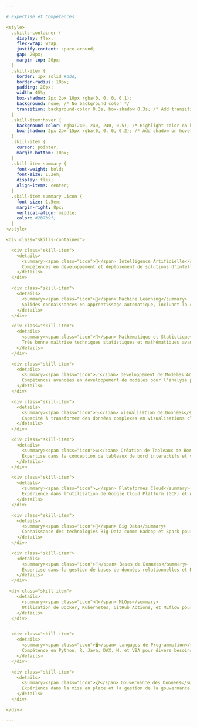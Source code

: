 ```yaml
---

# Expertise et Compétences

<style>
  .skills-container {
    display: flex;
    flex-wrap: wrap;
    justify-content: space-around;
    gap: 20px;
    margin-top: 20px;
  }
  .skill-item {
    border: 1px solid #ddd;
    border-radius: 10px;
    padding: 20px;
    width: 45%;
    box-shadow: 2px 2px 10px rgba(0, 0, 0, 0.1);
    background: none; /* No background color */
    transition: background-color 0.3s, box-shadow 0.3s; /* Add transition for smooth hover effect */
  }
  .skill-item:hover {
    background-color: rgba(240, 240, 240, 0.5); /* Highlight color on hover with transparency */
    box-shadow: 2px 2px 15px rgba(0, 0, 0, 0.2); /* Add shadow on hover */
  }
  .skill-item {
    cursor: pointer;
    margin-bottom: 10px;
  }
  .skill-item summary {
    font-weight: bold;
    font-size: 1.2em;
    display: flex;
    align-items: center;
  }
  .skill-item summary .icon {
    font-size: 1.5em;
    margin-right: 8px;
    vertical-align: middle;
    color: #2b7b9f;
  }
</style>

<div class="skills-container">

  <div class="skill-item">
    <details>
      <summary><span class="icon">🧠</span> Intelligence Artificielle</summary>
      Compétences en développement et déploiement de solutions d'intelligence artificielle, y compris les réseaux neuronaux, le traitement du langage naturel et la vision par ordinateur.
    </details>
  </div>

  <div class="skill-item">
    <details>
      <summary><span class="icon">🤖</span> Machine Learning</summary>
      Solides connaissances en apprentissage automatique, incluant la création et l'optimisation de modèles à l'aide de Scikit-learn, Keras, et autres frameworks.
    </details>
  </div>

  <div class="skill-item">
    <details>
      <summary><span class="icon">📐</span> Mathématique et Statistique</summary>
      Très bonne maîtrise techniques statistiques et mathématiques avancées pour l'analyse des données, y compris les tests hypothèses, la régression, et les modèles probabilistes.
    </details>
  </div>

  <div class="skill-item">
    <details>
      <summary><span class="icon">📈</span> Développement de Modèles Analytiques</summary>
      Compétences avancées en développement de modèles pour l'analyse prédictive et descriptive, facilitant la prise de décision basée sur les données.
    </details>
  </div>

  <div class="skill-item">
    <details>
      <summary><span class="icon">📉</span> Visualisation de Données</summary>
      Capacité à transformer des données complexes en visualisations claires et informatives avec des outils tels que Matplotlib et Seaborn.
    </details>
  </div>

  <div class="skill-item">
    <details>
      <summary><span class="icon">📊</span> Création de Tableaux de Bord Interactifs</summary>
      Expertise dans la conception de tableaux de bord interactifs et visuellement attrayants avec Power BI pour des analyses en temps réel.
    </details>
  </div>

  <div class="skill-item">
    <details>
      <summary><span class="icon">☁️</span> Plateformes Cloud</summary>
      Expérience dans l'utilisation de Google Cloud Platform (GCP) et Azure pour le stockage et le traitement des données à grande échelle.
    </details>
  </div>

  <div class="skill-item">
    <details>
      <summary><span class="icon">💽</span> Big Data</summary>
      Connaissance des technologies Big Data comme Hadoop et Spark pour gérer et analyser des volumes importants de données.
    </details>
  </div>

  <div class="skill-item">
    <details>
      <summary><span class="icon">🗄️</span> Bases de Données</summary>
      Expertise dans la gestion de bases de données relationnelles et NoSQL, y compris Oracle, MySQL et MongoDB.
    </details>
  </div>

 <div class="skill-item">
    <details>
      <summary><span class="icon">🔄</span> MLOps</summary>
      Utilisation de Docker, Kubernetes, GitHub Actions, et MLflow pour automatiser le déploiement de modèles de machine learning, gérer les pipelines de données et améliorer l'intégration continue et le déploiement continu (CI/CD) dans les projets d'apprentissage automatique.
    </details>
  </div>


  <div class="skill-item">
    <details>
      <summary><span class="icon">🖥️</span> Langages de Programmation</summary>
      Compétence en Python, R, Java, DAX, M, et VBA pour divers besoins de programmation et d'analyse de données.
    </details>
  </div>

  <div class="skill-item">
    <details>
      <summary><span class="icon">📋</span> Gouvernance des Données</summary>
      Expérience dans la mise en place et la gestion de la gouvernance des données, y compris les politiques de qualité des données, la sécurité et la conformité.
    </details>
  </div>

</div>

---
```

